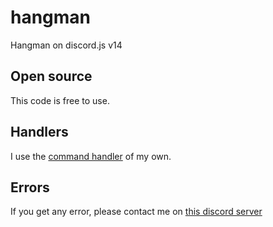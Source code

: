 
# hangman

Hangman on discord.js v14

## Open source

This code is free to use.

## Handlers

I use the [command handler](https://github.com/Greensky-gs/command-handler) of my own.

## Errors

If you get any error, please contact me on [this discord server](https://discord.gg/fHyN5w84g6)
